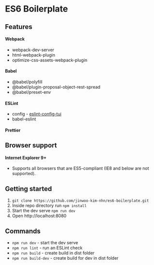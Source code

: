 # ES6 Boilerplate

## Features

#### Webpack
* webpack-dev-server
* html-webpack-plugin
* optimize-css-assets-webpack-plugin

#### Babel
* @babel/polyfill
* @babel/plugin-proposal-object-rest-spread
* @babel/preset-env

#### ESLint
* config - [eslint-config-tui](https://github.com/nhnent/tui.eslint.config)
* babel-eslint

#### Prettier

## Browser support

#### Internet Explorer 9+

- Supports all browsers that are ES5-compliant (IE8 and below are not supported).

## Getting started

1. `git clone https://github.com/jinwoo-kim-nhn/es6-boilerplate.git`
2. Inside repo directory run `npm install`
3. Start the dev serve `npm run dev`
4. Open http://localhost:8080

## Commands
* `npm run dev` - start the dev serve
* `npm run lint` - run an ESLint check
* `npm run build` - create build in dist folder
* `npm run build-dev` - create build for dev in dist folder
